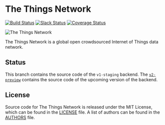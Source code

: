 The Things Network
==================

[![Build Status](https://travis-ci.org/edwindvinas/ttn.svg?branch=develop)](https://travis-ci.org/edwindvinas/ttn) [![Slack Status](https://slack.thethingsnetwork.org/badge.svg)](https://slack.thethingsnetwork.org/) [![Coverage Status](https://coveralls.io/repos/github/edwindvinas/ttn/badge.svg?branch=develop)](https://coveralls.io/github/edwindvinas/ttn?branch=develop)

![The Things Network](http://thethingsnetwork.org/static/ttn/media/The%20Things%20Uitlijning.svg)

The Things Network is a global open crowdsourced Internet of Things data network.

## Status

This branch contains the source code of the `v1-staging` backend. The [`v2-preview`](https://github.com/edwindvinas/ttn/tree/v2-preview) contains the source code of the upcoming version of the backend.

## License

Source code for The Things Network is released under the MIT License, which can be found in the [LICENSE](LICENSE) file. A list of authors can be found in the [AUTHORS](AUTHORS) file.
